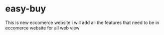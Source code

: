 # easy-buy
This is new eccomerce website i will add all the features that need to be in eccomerce website for all web view
